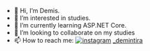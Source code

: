 - 👋 Hi, I’m Demis.
- 👀 I’m interested in studies.
- 🌱 I’m currently learning ASP.NET Core.
- 💞️ I’m looking to collaborate on my studies
- 📫 How to reach me:
 [![instagram](https://user-images.githubusercontent.com/50956620/165336277-5798d1a3-3bdd-4037-98f1-27e7f8351258.png)](https://www.instagram.com/) [_demintira](https://www.instagram.com/)



<!---
DemisSilva/DemisSilva is a ✨ special ✨ repository because its `README.md` (this file) appears on your GitHub profile.
You can click the Preview link to take a look at your changes.
--->



